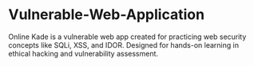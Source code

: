 # Vulnerable-Web-Application
Online Kade is a vulnerable web app created for practicing web security concepts like SQLi, XSS, and IDOR. Designed for hands-on learning in ethical hacking and vulnerability assessment.
